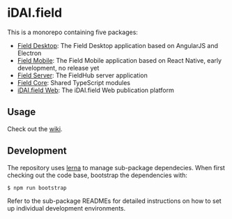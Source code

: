 # iDAI.field

This is a monorepo containing five packages:

* [Field Desktop](desktop): The Field Desktop application based on AngularJS and Electron
* [Field Mobile](mobile): The Field Mobile application based on React Native, early development, no release yet
* [Field Server](server): The FieldHub server application
* [Field Core](core): Shared TypeScript modules
* [iDAI.field Web](web): The iDAI.field Web publication platform

## Usage

Check out the [wiki](https://github.com/dainst/idai-field/wiki).

## Development

The repository uses [lerna](https://github.com/lerna/lerna) to manage sub-package dependecies.
When first checking out the code base, bootstrap the dependencies with:

    $ npm run bootstrap

Refer to the sub-package READMEs for detailed instructions on how to set up individual
development environments.
